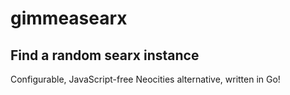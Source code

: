 # gimmeasearx
## Find a random searx instance

Configurable, JavaScript-free Neocities alternative, written in Go!

